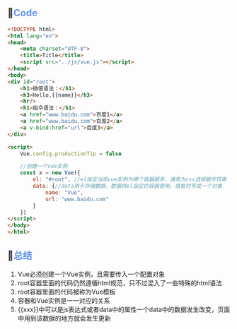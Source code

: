 ## 🛴<font color='cornflowerblue'>Code</font>

```html
<!DOCTYPE html>
<html lang="en">
<head>
    <meta charset="UTF-8">
    <title>Title</title>
    <script src="../js/vue.js"></script>
</head>
<body>
<div id="root">
    <h1>插值语法：</h1>
    <h3>Hello,{{name}}</h3>
    <hr/>
    <h1>指令语法：</h1>
    <a href="www.baidu.com">百度1</a>
    <a href="www.baidu.com">百度2</a>
    <a v-bind:href="url">百度3</a>
</div>

<script>
    Vue.config.productionTip = false

    //创建一个vue实例
    const x = new Vue({
        el: "#root", //el指定当前vue实例为哪个容器服务，通常为css选择器字符串
        data: {//data用于存储数据，数据供el指定的容器使用，值暂时写成一个对象
            name: "Vue",
            url: "www.baidu.com"
        }
    })
</script>
</body>
</html>

```

## 🚩<font color='cornflowerblue'>总结</font>

1. Vue必须创建一个Vue实例，且需要传入一个配置对象
2. root容器里面的代码仍然遵循html规范，只不过混入了一些特殊的html语法
3. root容器里面的代码被称为Vue模板
4. 容器和Vue实例是一一对应的关系
5. {{xxx}}中可以是js表达式或者data中的属性一个data中的数据发生改变，页面中用到该数据的地方就会发生更新
